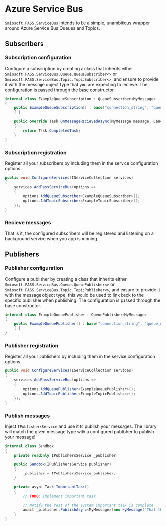 # Azure Service Bus

`Smiosoft.PASS.ServiceBus` intends to be a simple, unambitious wrapper around Azure Service Bus Queues and Topics.

## Subscribers

### Subscription configuration

Configure a subscription by creating a class that inherits either `Smiosoft.PASS.ServiceBus.Queue.QueueSubscriber<>` or `Smiosoft.PASS.ServiceBus.Topic.TopicSubscriber<>`, and ensure to provide it with the message object type that you are expecting to recieve. The configuration is passed through the base constructor.

```csharp
internal class ExampleQueueSubscription : QueueSubscriber<MyMessage>
{
	public ExampleQueueSubscription() : base("connection_string", "queue_name")
	{ }

	public override Task OnMessageRecievedAsync(MyMessage message, CancellationToken cancellationToken)
	{
		return Task.CompletedTask;
	}
}
```

### Subscription registration

Register all your subscribers by including them in the service configuration options.

```csharp
public void ConfigureServices(IServiceCollection services)
{
	services.AddPassServiceBus(options =>
	{
		options.AddQueueSubscriber<ExampleQueueSubscriber>();
		options.AddTopicSubscriber<ExampleTopicSubscriber>();
	});
}
```

### Recieve messages

That is it, the configured subscribers will be registered and listening on a background service when you app is running.

## Publishers

### Publisher configuration

Configure a publisher by creating a class that inherits either `Smiosoft.PASS.ServiceBus.Queue.QueuePublisher<>` or `Smiosoft.PASS.ServiceBus.Topic.TopicPublisher<>`, and ensure to provide it with the message object type, this would be used to link back to the specific publisher when publishing. The configuration is passed through the base constructor.

```csharp
internal class ExampleQueuePublisher : QueuePublisher<MyMessage>
{
	public ExampleQueuePublisher() : base("connection_string", "queue_name")
	{ }
}
```

### Publisher registration

Register all your publishers by including them in the service configuration options.

```csharp
public void ConfigureServices(IServiceCollection services)
{
	services.AddPassServiceBus(options =>
	{
		options.AddQueuePublisher<ExampleQueuePublisher>();
		options.AddTopicPublisher<ExampleTopicPublisher>();
	});
}
```

### Publish messages

Inject `IPublishersService` and use it to publish your messages. The library will match the given message type with a configured publisher to publish your message!

```csharp
internal class Sandbox
{
	private readonly IPublishersService _publisher;

	public Sandbox(IPublishersService publisher)
	{
		_publisher = IPublishersService_publisher;
	}

	private async Task ImportantTask()
	{
		// TODO: Implement important task

		// Notify the rest of the system important task is complete
		await _publisher.PublishAsync<MyMessage>(new MyMessage("That thing you asked for is done."))
	}
}
```
